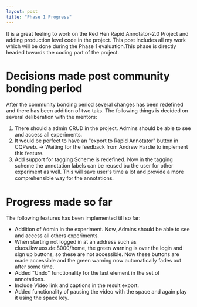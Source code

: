 ```yaml
---
layout: post
title: "Phase 1 Progress"
---
```


It is a great feeling to work on the Red Hen Rapid Annotator-2.0 Project and adding production level code in the project. This post includes all my work which will be done during the Phase 1 evaluation.This phase is directly headed towards the coding part of the project.

# [](#header-1)Decisions made post community bonding period

After the community bonding period several changes has been redefined and there has been addition of two taks. The following things is decided on several deliberation with the mentors:
1. There should a admin CRUD in the project. Admins should be able to see and access all experiments.
2. It would be perfect to have an "export to Rapid Annotator" button in CQPweb. -&gt; Waiting for the feedback from Andrew Hardie to implement this feature.
3. Add support for tagging Scheme is redefined. Now in the tagging scheme the annotation labels can be reused bu the user for other experiment as well. This will save user's time a lot and provide a more comprehensible way for the annotations.


# [](#header-2) Progress made so far

The following features has been implemented till so far:

* Addition of Admin in the experiment. Now, Admins should be able to see and access all others experiments.
* When starting not logged in at an address such as cluos.ikw.uos.de:8000/home, the green warning is over the login and sign up buttons, so these are not accessible. Now these buttons are made accessible and the green warning now automatically fades out after some time.
* Added "Undo" functionality for the last element in the set of annotations.
* Include Video link and captions in the result export.
* Added functionality of pausing the video with the space and again play it using the space key.